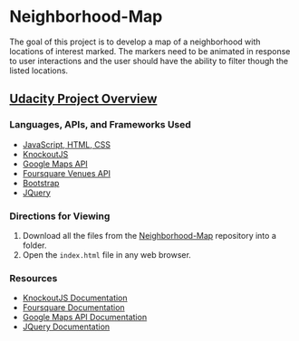 # Neighborhood-Map
The goal of this project is to develop a map of a neighborhood with locations of interest marked. The markers need to be animated in response to user interactions and the user should have the ability to filter though the listed locations.

## [Udacity Project Overview](Project_Overview.MD)

### Languages, APIs, and Frameworks Used
* [JavaScript, HTML, CSS](https://www.w3schools.com/)
* [KnockoutJS](http://knockoutjs.com)
* [Google Maps API](https://cloud.google.com/maps-platform/)
* [Foursquare Venues API](https://developer.foursquare.com/)
* [Bootstrap](https://getbootstrap.com/docs/4.0/components/navbar/)
* [JQuery](http://api.jquery.com/)

### Directions for Viewing
1. Download all the files from the [Neighborhood-Map](https://github.com/DanSLuong/Neighborhood-Map) repository into a folder.
2. Open the ```index.html``` file in any web browser.

### Resources
* [KnockoutJS Documentation](http://knockoutjs.com/documentation)
* [Foursquare Documentation](https://developer.foursquare.com/docs)
* [Google Maps API Documentation](https://developers.google.com/maps/documentation/)
* [JQuery Documentation](http://api.jquery.com/)
